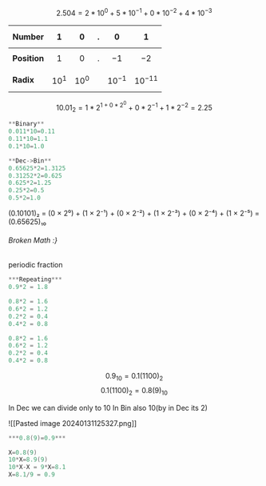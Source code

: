 $$2.504=2*10^0+5*10^{-1}+0*10^{-2}+4*10^{-3}$$

| Number | $$1$$ | $$0$$ | . | $$0$$ | $$1$$ |
| ---- | ---- | ---- | ---- | ---- | ---- |
| **Position** | $$1$$ | $$0$$ | . | $$-1$$ | $$-2$$ |
| **Radix** | $$10^1$$ | $$10^0$$ |  | $$10^{-1}$$ | $$10^{-11}$$ |
$$10.01_2=1*2^{1+0*2^{0}} \ +\ 0*2^{-1}+1*2^{-2}=2.25$$
```kotlin
**Binary**
0.011*10=0.11
0.11*10=1.1
0.1*10=1.0
```

```kotlin
**Dec->Bin**
0.65625*2=1.3125
0.31252*2=0.625
0.625*2=1.25
0.25*2=0.5
0.5*2=1.0
```

(0.10101)₂ = (0 × 2⁰) + (1 × 2⁻¹) + (0 × 2⁻²) + (1 × 2⁻³) + (0 × 2⁻⁴) + (1 × 2⁻⁵) = (0.65625)₁₀

###### Broken Math :}
periodic fraction 

```kotlin
***Repeating***
0.9*2 = 1.8

0.8*2 = 1.6
0.6*2 = 1.2
0.2*2 = 0.4
0.4*2 = 0.8

0.8*2 = 1.6
0.6*2 = 1.2
0.2*2 = 0.4
0.4*2 = 0.8
```

$$0.9_{10}=0.1(1100)_2$$
$$0.1(1100)_2=0.8(9)_{10}$$


In Dec we can divide only to 10
In Bin also 10(by in Dec its 2)

![[Pasted image 20240131125327.png]]
```kotlin
***0.8(9)=0.9***

X=0.8(9)
10*X=8.9(9)
10*X-X = 9*X=8.1
X=8.1/9 = 0.9
```




